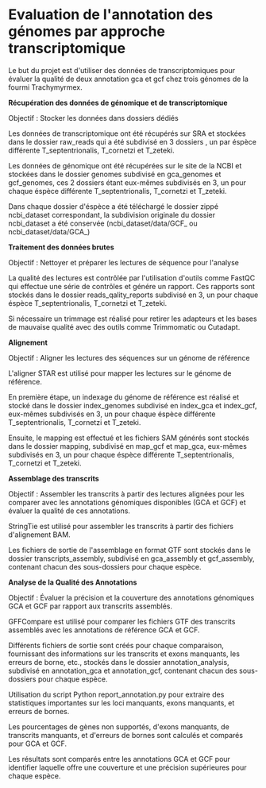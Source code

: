 # Evaluation de l'annotation des génomes par approche transcriptomique

Le but du projet est d'utiliser des données de transcriptomiques pour évaluer la qualité de deux annotation gca et gcf chez trois génomes de la fourmi Trachymyrmex.

**Récupération des données de génomique et de transcriptomique**

Objectif : Stocker les données dans dossiers dédiés


Les données de transcriptomique ont été récupérés sur SRA et stockées dans le dossier raw_reads qui a été subdivisé en 3 dossiers , un par éspèce différente  T_septentrionalis, T_cornetzi et T_zeteki.

Les données de génomique ont été récupérées sur le site de la NCBI et stockées dans le dossier genomes subdivisé en gca_genomes et gcf_genomes, ces 2 dossiers étant eux-mêmes subdivisés en 3, un pour chaque éspèce différente T_septentrionalis, T_cornetzi et T_zeteki.

Dans chaque dossier d'éspèce a été téléchargé le dossier zippé ncbi_dataset correspondant, la subdivision originale du dossier ncbi_dataset a été conservée (ncbi_dataset/data/GCF_ ou ncbi_dataset/data/GCA_)

**Traitement des données brutes**

Objectif : Nettoyer et préparer les lectures de séquence pour l'analyse


La qualité des lectures est contrôlée par l'utilisation d'outils comme FastQC qui effectue une série de contrôles et génére un rapport. Ces rapports sont stockés dans le dossier reads_qality_reports subdivisé en 3, un pour chaque éspèce T_septentrionalis, T_cornetzi et T_zeteki.

Si nécessaire un trimmage est réalisé pour retirer les adapteurs et les bases de mauvaise qualité avec des outils comme Trimmomatic ou Cutadapt.

**Alignement**

Objectif : Aligner les lectures des séquences sur un génome de référence

L'aligner STAR est utilisé pour mapper les lectures sur le génome de référence.

En première étape, un indexage du génome de référence est réalisé et stocké dans le dossier index_genomes subdivisé en index_gca et index_gcf, eux-mêmes subdivisés en 3, un pour chaque éspèce différente T_septentrionalis, T_cornetzi et T_zeteki.

Ensuite, le mapping est effectué et les fichiers SAM générés sont stockés dans le dossier mapping, subdivisé en map_gcf et map_gca, eux-mêmes subdivisés en 3, un pour chaque éspèce différente T_septentrionalis, T_cornetzi et T_zeteki.


**Assemblage des transcrits**

Objectif : Assembler les transcrits à partir des lectures alignées pour les comparer avec les annotations génomiques disponibles (GCA et GCF) et évaluer la qualité de ces annotations.

StringTie est utilisé pour assembler les transcrits à partir des fichiers d'alignement BAM.

Les fichiers de sortie de l'assemblage en format GTF sont stockés dans le dossier transcripts_assembly, subdivisé en gca_assembly et gcf_assembly, contenant chacun des sous-dossiers pour chaque espèce.


**Analyse de la Qualité des Annotations**

Objectif : Évaluer la précision et la couverture des annotations génomiques GCA et GCF par rapport aux transcrits assemblés.

GFFCompare est utilisé pour comparer les fichiers GTF des transcrits assemblés avec les annotations de référence GCA et GCF.

Différents fichiers de sortie sont créés pour chaque comparaison, fournissant des informations sur les transcrits et exons manquants, les erreurs de borne, etc., stockés dans le dossier annotation_analysis, subdivisé en annotation_gca et annotation_gcf, contenant chacun des sous-dossiers pour chaque espèce.

Utilisation du script Python report_annotation.py pour extraire des statistiques importantes sur les loci manquants, exons manquants, et erreurs de bornes.

Les pourcentages de gènes non supportés, d'exons manquants, de transcrits manquants, et d'erreurs de bornes sont calculés et comparés pour GCA et GCF.

Les résultats sont comparés entre les annotations GCA et GCF pour identifier laquelle offre une couverture et une précision supérieures pour chaque espèce.

